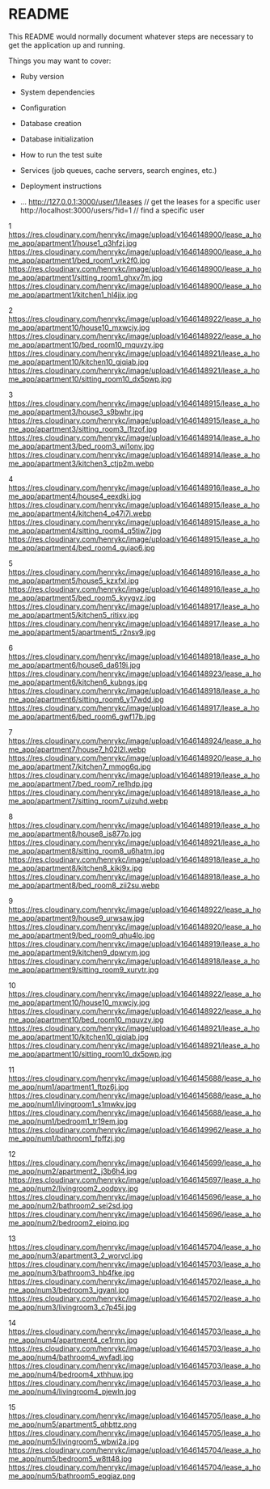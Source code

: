 # README

This README would normally document whatever steps are necessary to get the
application up and running.

Things you may want to cover:

* Ruby version

* System dependencies

* Configuration

* Database creation

* Database initialization

* How to run the test suite

* Services (job queues, cache servers, search engines, etc.)

* Deployment instructions

* ...
http://127.0.0.1:3000/user/1/leases // get the leases for a specific user
http://localhost:3000/users/?id=1 // find a specific user


1
https://res.cloudinary.com/henrykc/image/upload/v1646148900/lease_a_home_app/apartment1/house1_q3hfzj.jpg
https://res.cloudinary.com/henrykc/image/upload/v1646148900/lease_a_home_app/apartment1/bed_room1_vrk2f0.jpg
https://res.cloudinary.com/henrykc/image/upload/v1646148900/lease_a_home_app/apartment1/sitting_room1_ghxv7m.jpg
https://res.cloudinary.com/henrykc/image/upload/v1646148900/lease_a_home_app/apartment1/kitchen1_hl4jjx.jpg

2
https://res.cloudinary.com/henrykc/image/upload/v1646148922/lease_a_home_app/apartment10/house10_mxwcjy.jpg
https://res.cloudinary.com/henrykc/image/upload/v1646148922/lease_a_home_app/apartment10/bed_room10_mquvzy.jpg
https://res.cloudinary.com/henrykc/image/upload/v1646148921/lease_a_home_app/apartment10/kitchen10_gjqiab.jpg
https://res.cloudinary.com/henrykc/image/upload/v1646148921/lease_a_home_app/apartment10/sitting_room10_dx5pwp.jpg

3
https://res.cloudinary.com/henrykc/image/upload/v1646148915/lease_a_home_app/apartment3/house3_s9bwhr.jpg
https://res.cloudinary.com/henrykc/image/upload/v1646148915/lease_a_home_app/apartment3/sitting_room3_l1tzof.jpg
https://res.cloudinary.com/henrykc/image/upload/v1646148914/lease_a_home_app/apartment3/bed_room3_wi1onv.jpg
https://res.cloudinary.com/henrykc/image/upload/v1646148914/lease_a_home_app/apartment3/kitchen3_ctjp2m.webp

4
https://res.cloudinary.com/henrykc/image/upload/v1646148916/lease_a_home_app/apartment4/house4_eexdki.jpg
https://res.cloudinary.com/henrykc/image/upload/v1646148915/lease_a_home_app/apartment4/kitchen4_o47i7i.webp
https://res.cloudinary.com/henrykc/image/upload/v1646148915/lease_a_home_app/apartment4/sitting_room4_q5tiw7.jpg
https://res.cloudinary.com/henrykc/image/upload/v1646148915/lease_a_home_app/apartment4/bed_room4_gujao6.jpg

5
https://res.cloudinary.com/henrykc/image/upload/v1646148916/lease_a_home_app/apartment5/house5_kzxfxl.jpg
https://res.cloudinary.com/henrykc/image/upload/v1646148916/lease_a_home_app/apartment5/bed_room5_kyygvz.jpg
https://res.cloudinary.com/henrykc/image/upload/v1646148917/lease_a_home_app/apartment5/kitchen5_ritixv.jpg
https://res.cloudinary.com/henrykc/image/upload/v1646148917/lease_a_home_app/apartment5/apartment5_r2nsv9.jpg

6
https://res.cloudinary.com/henrykc/image/upload/v1646148918/lease_a_home_app/apartment6/house6_da619i.jpg
https://res.cloudinary.com/henrykc/image/upload/v1646148923/lease_a_home_app/apartment6/kitchen6_kubngs.jpg
https://res.cloudinary.com/henrykc/image/upload/v1646148918/lease_a_home_app/apartment6/sitting_room6_y17wdd.jpg
https://res.cloudinary.com/henrykc/image/upload/v1646148917/lease_a_home_app/apartment6/bed_room6_gwf17b.jpg

7
https://res.cloudinary.com/henrykc/image/upload/v1646148924/lease_a_home_app/apartment7/house7_h02l2l.webp
https://res.cloudinary.com/henrykc/image/upload/v1646148920/lease_a_home_app/apartment7/kitchen7_mmog6q.jpg
https://res.cloudinary.com/henrykc/image/upload/v1646148919/lease_a_home_app/apartment7/bed_room7_re1hdp.jpg
https://res.cloudinary.com/henrykc/image/upload/v1646148918/lease_a_home_app/apartment7/sitting_room7_ujzuhd.webp

8
https://res.cloudinary.com/henrykc/image/upload/v1646148919/lease_a_home_app/apartment8/house8_is877p.jpg
https://res.cloudinary.com/henrykc/image/upload/v1646148921/lease_a_home_app/apartment8/sitting_room8_u6hatm.jpg
https://res.cloudinary.com/henrykc/image/upload/v1646148918/lease_a_home_app/apartment8/kitchen8_kikj9x.jpg
https://res.cloudinary.com/henrykc/image/upload/v1646148918/lease_a_home_app/apartment8/bed_room8_zii2su.webp

9
https://res.cloudinary.com/henrykc/image/upload/v1646148922/lease_a_home_app/apartment9/house9_urwsaw.jpg
https://res.cloudinary.com/henrykc/image/upload/v1646148920/lease_a_home_app/apartment9/bed_room9_qhu4lo.jpg
https://res.cloudinary.com/henrykc/image/upload/v1646148919/lease_a_home_app/apartment9/kitchen9_dpwrym.jpg
https://res.cloudinary.com/henrykc/image/upload/v1646148918/lease_a_home_app/apartment9/sitting_room9_xurvtr.jpg

10
https://res.cloudinary.com/henrykc/image/upload/v1646148922/lease_a_home_app/apartment10/house10_mxwcjy.jpg
https://res.cloudinary.com/henrykc/image/upload/v1646148922/lease_a_home_app/apartment10/bed_room10_mquvzy.jpg
https://res.cloudinary.com/henrykc/image/upload/v1646148921/lease_a_home_app/apartment10/kitchen10_gjqiab.jpg
https://res.cloudinary.com/henrykc/image/upload/v1646148921/lease_a_home_app/apartment10/sitting_room10_dx5pwp.jpg

11
https://res.cloudinary.com/henrykc/image/upload/v1646145688/lease_a_home_app/num1/apartment1_ftpz6j.jpg
https://res.cloudinary.com/henrykc/image/upload/v1646145688/lease_a_home_app/num1/livingroom1_s1mwkv.jpg
https://res.cloudinary.com/henrykc/image/upload/v1646145688/lease_a_home_app/num1/bedroom1_tr19em.jpg
https://res.cloudinary.com/henrykc/image/upload/v1646149962/lease_a_home_app/num1/bathroom1_fpffzj.jpg

12
https://res.cloudinary.com/henrykc/image/upload/v1646145699/lease_a_home_app/num2/apartment2_j3b6h4.jpg
https://res.cloudinary.com/henrykc/image/upload/v1646145697/lease_a_home_app/num2/livingroom2_oodpvy.jpg
https://res.cloudinary.com/henrykc/image/upload/v1646145696/lease_a_home_app/num2/bathroom2_sei2sd.jpg
https://res.cloudinary.com/henrykc/image/upload/v1646145696/lease_a_home_app/num2/bedroom2_eipinq.jpg

13
https://res.cloudinary.com/henrykc/image/upload/v1646145704/lease_a_home_app/num3/apartment3_2_worvcl.jpg
https://res.cloudinary.com/henrykc/image/upload/v1646145703/lease_a_home_app/num3/bathroom3_hb4fke.jpg
https://res.cloudinary.com/henrykc/image/upload/v1646145702/lease_a_home_app/num3/bedroom3_igyanl.jpg
https://res.cloudinary.com/henrykc/image/upload/v1646145702/lease_a_home_app/num3/livingroom3_c7p45i.jpg

14
https://res.cloudinary.com/henrykc/image/upload/v1646145703/lease_a_home_app/num4/apartment4_ce1rmn.jpg
https://res.cloudinary.com/henrykc/image/upload/v1646145703/lease_a_home_app/num4/bathroom4_wvfadl.jpg
https://res.cloudinary.com/henrykc/image/upload/v1646145703/lease_a_home_app/num4/bedroom4_xthhuw.jpg
https://res.cloudinary.com/henrykc/image/upload/v1646145703/lease_a_home_app/num4/livingroom4_pjewln.jpg


15
https://res.cloudinary.com/henrykc/image/upload/v1646145705/lease_a_home_app/num5/apartment5_qhbttz.png
https://res.cloudinary.com/henrykc/image/upload/v1646145705/lease_a_home_app/num5/livingroom5_wbwi2a.jpg
https://res.cloudinary.com/henrykc/image/upload/v1646145704/lease_a_home_app/num5/bedroom5_w8tt48.jpg
https://res.cloudinary.com/henrykc/image/upload/v1646145704/lease_a_home_app/num5/bathroom5_epgjaz.png